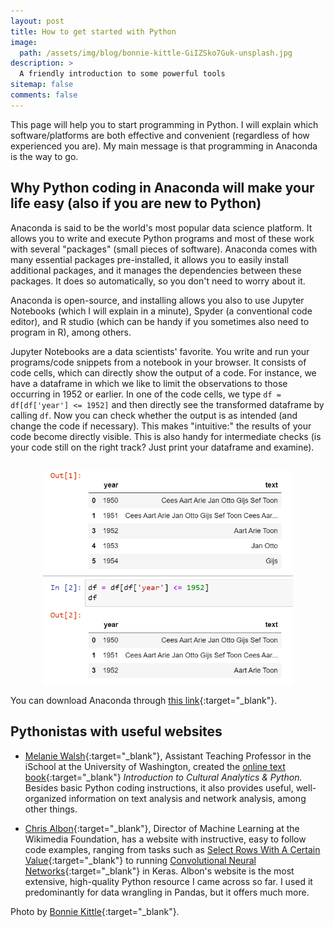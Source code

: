 ```yaml
---
layout: post
title: How to get started with Python
image:
  path: /assets/img/blog/bonnie-kittle-GiIZSko7Guk-unsplash.jpg
description: >
  A friendly introduction to some powerful tools
sitemap: false
comments: false
---
```


This page will help you to start programming in Python. I will explain which software/platforms are both effective and convenient (regardless of how experienced you are). My main message is that programming in Anaconda is the way to go.

## Why Python coding in Anaconda will make your life easy (also if you are new to Python)

Anaconda is said to be the world's most popular data science platform. It allows you to write and execute Python programs and most of these work with several "packages" (small pieces of software). Anaconda comes with many essential packages pre-installed, it allows you to easily install additional packages, and it manages the dependencies between these packages. It does so automatically, so you don't need to worry about it.

Anaconda is open-source, and installing allows you also to use Jupyter Notebooks (which I will explain in a minute), Spyder (a conventional code editor), and R studio (which can be handy if you sometimes also need to program in R), among others.

Jupyter Notebooks are a data scientists' favorite. You write and run your programs/code snippets from a notebook in your browser. It consists of code cells, which can directly show the output of a code. For instance, we have a dataframe in which we like to limit the observations to those occurring in 1952 or earlier. In one of the code cells, we type ```df = df[df['year'] <= 1952]``` and then directly see the transformed dataframe by calling ```df```. Now you can check whether the output is as intended (and change the code if necessary). This makes "intuitive:" the results of your code become directly visible. This is also handy for intermediate checks (is your code still on the right track? Just print your dataframe and examine).

<p align="center">
<img src="/assets/img/blog/Screenshot_1.png" alt="jupyter" width="400" style="padding-top: 15px;"/>
</p>

You can download Anaconda through [this link](https://www.anaconda.com/){:target="_blank"}.


## Pythonistas with useful websites

* [Melanie Walsh](https://melaniewalsh.org/){:target="_blank"}, Assistant Teaching Professor in the iSchool at the University of Washington, created the [online text book](https://melaniewalsh.github.io/Intro-Cultural-Analytics/welcome.html){:target="_blank"} _Introduction to Cultural Analytics & Python._ Besides basic Python coding instructions, it also provides useful, well-organized information on text analysis and network analysis, among other things.  

* [Chris Albon](https://chrisalbon.com/){:target="_blank"}, Director of Machine Learning at the Wikimedia Foundation, has a website with instructive, easy to follow code examples, ranging from tasks such as [Select Rows With A Certain Value](https://chrisalbon.com/code/python/data_wrangling/pandas_select_rows_containing_values/){:target="_blank"} to running [Convolutional Neural Networks](https://chrisalbon.com/code/deep_learning/keras/convolutional_neural_network/){:target="_blank"} in Keras. Albon's website is the most extensive, high-quality Python resource I came across so far. I used it predominantly for data wrangling in Pandas, but it offers much more.  

<!-- Programming Historian (team of Pythonistas who keep each other sharp through peer-review processes). Lots of explaining (also little details that beginners may not know). Aimed at the Humanities (and in my view also highly suitable for social scientists)

Package documentation (some packages provide excellent documentation on how to use them, so also visit their sites).

Libaries for machine learning in Python
Scikit-learn (the one I am using)
Keras
Flair (by Zalando)
Tensorflow
Pytorch
Also see: https://research.zalando.com/post/tempflow/ -->
Photo by [Bonnie Kittle](https://unsplash.com/@bonniekdesign){:target="_blank"}.
